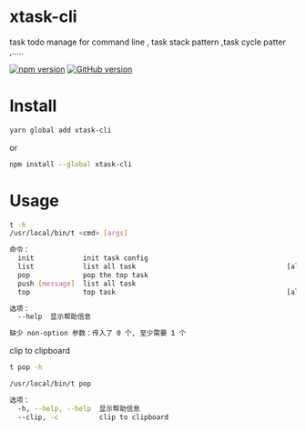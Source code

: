 # xtask-cli
task todo manage for command line , task stack pattern ,task cycle patter ,.....

[![npm version](https://badge.fury.io/js/xtask-cli.svg)](https://badge.fury.io/js/xtask-cli)
[![GitHub version](https://badge.fury.io/gh/lotosbin%2Fxtask-cli.svg)](https://badge.fury.io/gh/lotosbin%2Fxtask-cli)

# Install
```bash
yarn global add xtask-cli
```
or
```bash
npm install --global xtask-cli
```

# Usage
```bash
t -h
/usr/local/bin/t <cmd> [args]

命令：
  init            init task config
  list            list all task                                     [aliases: l]
  pop             pop the top task
  push [message]  list all task
  top             top task                                          [aliases: t]

选项：
  --help  显示帮助信息                                                    [布尔]

缺少 non-option 参数：传入了 0 个, 至少需要 1 个

```

clip to clipboard
```bash
t pop -h

/usr/local/bin/t pop

选项：
  -h, --help, --help  显示帮助信息                                        [布尔]
  --clip, -c          clip to clipboard                                   [布尔]


```
